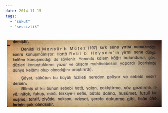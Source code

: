```yaml
---
date: 2014-11-15
tags: 
  - "sukut"
  - "sessizlik"
---
```


![](/images/tumblr_nf3jmuceq21u3gx2to1_1280.jpg)
